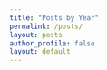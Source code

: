 ```yaml
---
title: "Posts by Year"
permalink: /posts/
layout: posts
author_profile: false
layout: default
---
```

